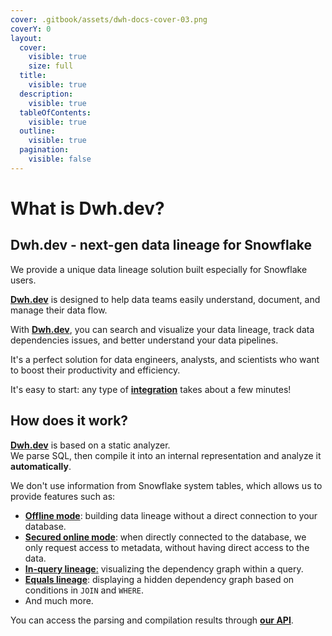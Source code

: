 ```yaml
---
cover: .gitbook/assets/dwh-docs-cover-03.png
coverY: 0
layout:
  cover:
    visible: true
    size: full
  title:
    visible: true
  description:
    visible: true
  tableOfContents:
    visible: true
  outline:
    visible: true
  pagination:
    visible: false
---
```


# What is Dwh.dev?

## **Dwh.dev - next-gen data lineage for Snowflake**

We provide a unique data lineage solution built especially for Snowflake users.&#x20;

[**Dwh.dev**](https://dwh.dev) is designed to help data teams easily understand, document, and manage their data flow.

With [**Dwh.dev**](https://dwh.dev), you can search and visualize your data lineage, track data dependencies issues, and better understand your data pipelines.&#x20;

It's a perfect solution for data engineers, analysts, and scientists who want to boost their productivity and efficiency.

It's easy to start: any type of [**integration**](integrations/) takes about a few minutes!

## **How does it work?**

[**Dwh.dev**](https://dwh.dev) is based on a static analyzer.\
We parse SQL, then compile it into an internal representation and analyze it **automatically**.

We don't use information from Snowflake system tables, which allows us to provide features such as:

* [**Offline mode**](integrations/snowflake/offline-mode.md): building data lineage without a direct connection to your database.
* [**Secured online mode**](integrations/snowflake/secured-online-mode.md): when directly connected to the database, we only request access to metadata, without having direct access to the data.
* [**In-query lineage**:](features/column-level-lineage/in-query-lineage.md) visualizing the dependency graph within a query.
* [**Equals lineage**](features/column-level-lineage/equals-column-lineage.md): displaying a hidden dependency graph based on conditions in `JOIN` and `WHERE`.
* And much more.

You can access the parsing and compilation results through [**our API**](integrations/api.md).

